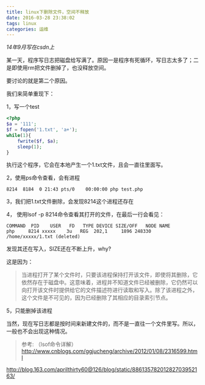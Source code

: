 ```yaml
---
title: linux下删除文件，空间不释放
date: 2016-03-28 23:38:02
tags: linux
categories: 运维
---
```


*14年9月写在csdn上*

某一天，程序写日志把磁盘给写满了。原因一是程序有死循环，写日志太多了；二是即使用rm把文件删掉了，也没释放空间。

要讨论的就是第二个原因。
<!---more-->

我们来简单重现下：

1，写一个test

``` php
<?php
$a = '111';  
$f = fopen('1.txt', 'a+');  
while(1){  
    fwrite($f, $a);  
    sleep(1);
}
```

执行这个程序，它会在本地产生一个1.txt文件，且会一直往里面写。

2，使用ps命令查看，会有进程

``` linux
8214  8184  0 21:43 pts/0    00:00:00 php test.php
```

3，我们把1.txt文件删除，会发现8214这个进程还存在

4， 使用lsof -p 8214命令查看其打开的文件，在最后一行会看见：
``` linux
COMMAND  PID    USER   FD   TYPE DEVICE SIZE/OFF   NODE NAME
php     8214 xxxxx    3u   REG  202,1     1896 248330 /home/xxxxx/1.txt (deleted)
```

发现其还在写入，SIZE还在不断上升，why?

这是因为：

>当进程打开了某个文件时，只要该进程保持打开该文件，即使将其删除，它依然存在于磁盘中。这意味着，进程并不知道文件已经被删除，它仍然可以向打开该文件时提供给它的文件描述符进行读取和写入。除了该进程之外，这个文件是不可见的，因为已经删除了其相应的目录索引节点。

5，只能删掉该进程

当然，现在写日志都是按时间来新建文件的，而不是一直往一个文件里写。所以，一般也不会出现这种情况。

>参考: （lsof命令详解）http://www.cnblogs.com/ggjucheng/archive/2012/01/08/2316599.html

http://blog.163.com/aprilthirty60@126/blog/static/88613578201282703952163/